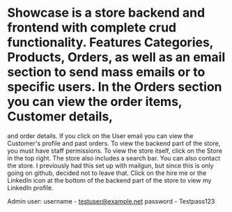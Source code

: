 # Showcase is a store backend and frontend with complete crud functionality. Features Categories, Products, Orders, as well as an email section to send mass emails or to specific users. In the Orders section you can view the order items, Customer details,
and order details. If you click on the User email you can view the Customer's profile and past orders. To view the backend part of the store, you must have staff permissions. To view the store itself, click on the Store in the top right. The store also includes
a search bar. You can also contact the store. I previously had this set up with mailgun, but since this is only going on github, decided not to leave that. Click on the hire me or the LinkedIn icon at the bottom of the backend part of the store to view my LinkedIn
profile.

Admin user:
username - testuser@example.net
password - Testpass123
